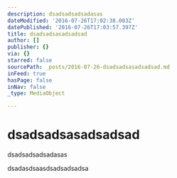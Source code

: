 ```yaml
---
description: dsadsadsadsadasas
dateModified: '2016-07-26T17:02:38.083Z'
datePublished: '2016-07-26T17:03:57.397Z'
title: dsadsadsasadsadsad
author: []
publisher: {}
via: {}
starred: false
sourcePath: _posts/2016-07-26-dsadsadsasadsadsad.md
inFeed: true
hasPage: false
inNav: false
_type: MediaObject

---
```

# dsadsadsasadsadsad

dsadsadsadsadasas

dsadasdsaasdsadsadsadsa